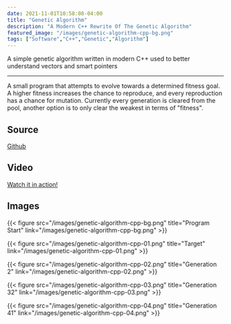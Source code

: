 ```yaml
---
date: 2021-11-01T10:58:08-04:00
title: "Genetic Algorithm"
description: "A Modern C++ Rewrite Of The Genetic Algorithm"
featured_image: "/images/genetic-algorithm-cpp-bg.png"
tags: ["Software","C++","Genetic","Algorithm"]
---
```


A simple genetic algorithm written in modern C++ used to better understand vectors and smart pointers

<!--more-->

___

A small program that attempts to evolve towards a determined fitness goal. A higher fitness increases the chance to reproduce, and every reproduction has a chance for mutation. Currently every generation is cleared from the pool, another option is to only clear the weakest in terms of "fitness". 

## Source

[Github](https://github.com/rassweiler/GeneticAlgorithm)

## Video

[Watch it in action!](https://www.youtube.com/playlist?list=PLy1p_Npl0mNiTJodv4GKAsr-BMqdeNn8s)

## Images

{{< figure src="/images/genetic-algorithm-cpp-bg.png" title="Program Start" link="/images/genetic-algorithm-cpp-bg.png" >}}

{{< figure src="/images/genetic-algorithm-cpp-01.png" title="Target" link="/images/genetic-algorithm-cpp-01.png" >}}

{{< figure src="/images/genetic-algorithm-cpp-02.png" title="Generation 2" link="/images/genetic-algorithm-cpp-02.png" >}}

{{< figure src="/images/genetic-algorithm-cpp-03.png" title="Generation 32" link="/images/genetic-algorithm-cpp-03.png" >}}

{{< figure src="/images/genetic-algorithm-cpp-04.png" title="Generation 41" link="/images/genetic-algorithm-cpp-04.png" >}}